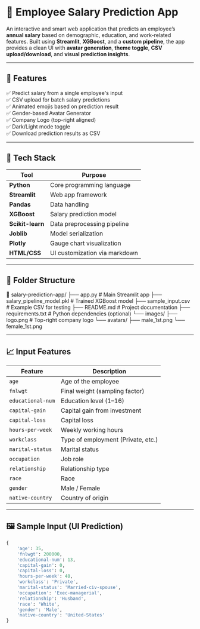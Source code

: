 # 💼 Employee Salary Prediction App

An interactive and smart web application that predicts an employee’s **annual salary** based on demographic, education, and work-related features. Built using **Streamlit**, **XGBoost**, and a **custom pipeline**, the app provides a clean UI with **avatar generation**, **theme toggle**, **CSV upload/download**, and **visual prediction insights**.

---

## 🚀 Features

✅ Predict salary from a single employee's input  
✅ CSV upload for batch salary predictions  
✅ Animated emojis based on prediction result  
✅ Gender-based Avatar Generator  
✅ Company Logo (top-right aligned)  
✅ Dark/Light mode toggle  
✅ Download prediction results as CSV  

---

## 🧠 Tech Stack

| Tool           | Purpose                           |
|----------------|-----------------------------------|
| **Python**     | Core programming language         |
| **Streamlit**  | Web app framework                 |
| **Pandas**     | Data handling                     |
| **XGBoost**    | Salary prediction model           |
| **Scikit-learn** | Data preprocessing pipeline     |
| **Joblib**     | Model serialization               |
| **Plotly**     | Gauge chart visualization         |
| **HTML/CSS**   | UI customization via markdown     |

---

## 📂 Folder Structure

📁 salary-prediction-app/
├── app.py                        # Main Streamlit app
├── salary_pipeline_model.pkl    # Trained XGBoost model
├── sample_input.csv             # Example CSV for testing
├── README.md                    # Project documentation
├── requirements.txt             # Python dependencies (optional)
└── images/
    ├── logo.png                 # Top-right company logo
    └── avatars/
        ├── male_1st.png
        └── female_1st.png

---

## 📈 Input Features

| Feature           | Description                         |
|-------------------|-------------------------------------|
| `age`             | Age of the employee                 |
| `fnlwgt`          | Final weight (sampling factor)      |
| `educational-num` | Education level (1–16)              |
| `capital-gain`    | Capital gain from investment        |
| `capital-loss`    | Capital loss                       |
| `hours-per-week`  | Weekly working hours                |
| `workclass`       | Type of employment (Private, etc.)  |
| `marital-status`  | Marital status                      |
| `occupation`      | Job role                            |
| `relationship`    | Relationship type                   |
| `race`            | Race                                |
| `gender`          | Male / Female                       |
| `native-country`  | Country of origin                   |

---

## 🖼 Sample Input (UI Prediction)

```python
{
    'age': 35,
    'fnlwgt': 200000,
    'educational-num': 13,
    'capital-gain': 0,
    'capital-loss': 0,
    'hours-per-week': 40,
    'workclass': 'Private',
    'marital-status': 'Married-civ-spouse',
    'occupation': 'Exec-managerial',
    'relationship': 'Husband',
    'race': 'White',
    'gender': 'Male',
    'native-country': 'United-States'
}
